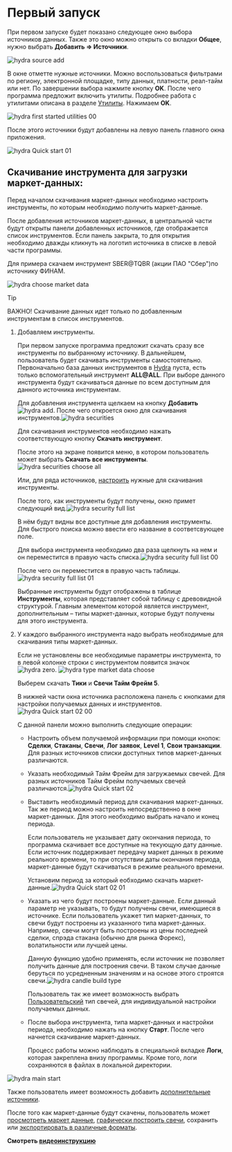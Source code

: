 # Первый запуск

При первом запуске будет показано следующее окно выбора источников данных. Также это окно можно открыть со вкладки **Общее**, нужно выбрать **Добавить \=\> Источники**. 

![hydra source add](../images/hydra_source_add.png)

В окне отметте нужные источники. Можно воспользоваться фильтрами по региону, электронной площадке, типу данных, платности, реал\-тайм или нет. По завершении выбора нажмите кнопку **OK**. После чего программа предложит включить утилиты. Подробнее работа с утилитами описана в разделе [Утилиты](HydraTasks.md). Нажимаем **OK**.

![hydra first started utilities 00](../images/hydra_first_started_utilities00.png)

После этого источники будут добавлены на левую панель главного окна приложения. 

![hydra Quick start 01](../images/hydra_Quick_start_01.png)

## Скачивание инструмента для загрузки маркет\-данных:

Перед началом скачивания маркет\-данных необходимо настроить инструменты, по которым необходимо получить маркет\-данные.

После добавления источников маркет\-данных, в центральной части будут открыты панели добавленных источников, где отображается список инструментов. Если панель закрыта, то для открытия необходимо дважды кликнуть на логотип источника в списке в левой части программы.

Для примера скачаем инструмент SBER@TQBR (акции ПАО "Сбер")по источнику ФИНАМ. 

![hydra choose market data](../images/hydra_choose_market_data.png)

> [!TIP]
> ВАЖНО\! Скачивание данных идет только по добавленным инструментам в список инструментов.

1. Добавляем инструменты.

   При первом запуске программа предложит скачать сразу все инструменты по выбранному источнику. В дальнейшем, пользователь будет скачивать инструменты самостоятельно. Первоначально база данных инструментов в [Hydra](Hydra.md) пуста, есть только вспомогательный инструмент **ALL@ALL**. При выборе данного инструмента будут скачиваться данные по всем доступным для данного источника инструментам. 

   Для добавления инструмента щелкаем на кнопку **Добавить** ![hydra add](../images/hydra_add.png). После чего откроется окно для скачивания инструментов.![hydra securities](../images/hydra_securities.png)

   Для скачивания инструментов необходимо нажать соответствующую кнопку **Скачать инструмент**.

   После этого на экране появится меню, в котором пользователь может выбрать **Скачать все инструменты**.![hydra securities choose all](../images/hydra_securities_choose_all.png)

   Или, для ряда источников, [настроить](HydraConfigurationSecuritiesDownload.md) нужные для скачивания инструменты.

   После того, как инструменты будут получены, окно примет следующий вид.![hydra security full list](../images/hydra_security_full_list.png)

   В нём будут видны все доступные для добавления инструменты. Для быстрого поиска можно ввести его название в соответсвующее поле.

   Для выбора инструмента необходимо два раза щелкнуть на нем и он переместится в правую часть списка.![hydra security full list 00](../images/hydra_security_full_list_00.png)

   После чего он переместится в правую часть таблицы.![hydra security full list 01](../images/hydra_security_full_list_01.png)

   Выбранные инструменты будут отображены в таблице **Инструменты**, которая представляет собой таблицу с древовидной структурой. Главным элементом которой является инструмент, дополнительным – типы маркет\-данных, которые будут получены для этого инструмента.
2. У каждого выбранного инструмента надо выбрать необходимые для скачивания типы маркет\-данных.

   Если не установлены все необходимые параметры инструмента, то в левой колонке строки с инструментом появится значок ![hydra zero](../images/hydra_zero.png). ![hydra type market data choose](../images/hydra_type_market_data_choose.png)

   Выберем скачать **Тики** и **Свечи Тайм Фрейм 5**.

   В нижней части окна источника расположена панель с кнопками для настройки получаемых данных и инструментов. ![hydra Quick start 02 00](../images/hydra_Quick_start_02_00.png)

   С данной панели можно выполнить следующие операции:
   - Настроить объем получаемой информации при помощи кнопок: **Сделки**, **Стаканы**, **Свечи**, **Лог заявок**, **Level 1**, **Свои транзакции**. Для разных источников списки доступных типов маркет\-данных различаются. 
   - Указать необходимый Тайм Фрейм для загружаемых свечей. Для разных источников Тайм Фрейм получаемых свечей различаются.![hydra Quick start 02](../images/hydra_Quick_start_02.png)
   - Выставить необходимый период для скачивания маркет\-данных. Так же период можно настроить непосредственно в окне маркет\-данных. Для этого необходимо выбрать начало и конец периода.

     Если пользователь не указывает дату окончания периода, то программа скачивает все доступные на текующую дату данные. Если источник поддерживает передачу маркет данных в режиме реального времени, то при отсутствии даты окончания периода, маркет\-данные будут скачиваться в режиме реального времени. 

     Установим период за который еобходимо скачать маркет\-данные.![hydra Quick start 02 01](../images/hydra_Quick_start_02_01.png)
   - Указать из чего будут построены маркет\-данные. Если данный параметр не указывать, то будут получены свечи, имеющиеся в источнике. Если пользователь укажет тип маркет\-данных, то свечи будут построены из указанного типа маркет\-данных. Например, свечи могут быть построены из цены последней сделки, спрэда стакана (обычно для рынка Форекс), волатильности или лучшей цены.

     Данную функцию удобно применять, если источник не позволяет получить данные для построения свечи. В таком случае данные беруться по усредненным значениям и на основе этого строятся свечи.![hydra candle build type](../images/hydra_candle_build_type.png)

     Пользователь так же имеет возможность выбрать [Пользовательский](HydraCustomCandleType.md) тип свечей, для индивидуальной настройки получаемых данных.
   - После выбора инструмента, типа маркет\-данныx и настройки периода, необходимо нажать на кнопку **Старт**. После чего начнется скачивание маркет\-данных.

     Процесс работы можно наблюдать в специальной вкладке **Логи**, которая закреплена внизу программы. Кроме того, логи сохраняются в файлах в локальной директории. 

![hydra main start](../images/hydra_main_start.png)

Также пользователь имеет возможность добавить [дополнительные источники](HydraSourceSelection.md).

После того как маркет\-данные будут скачены, пользователь может [просмотреть маркет данные](HydraViewingMarketData.md), [графически построить свечи](HydraCandles.md), сохранить или [экспортировать в различные форматы](HydraExport.md).

**Смотреть [видеоинструкцию](HydraFirstStartVideos.md)**
